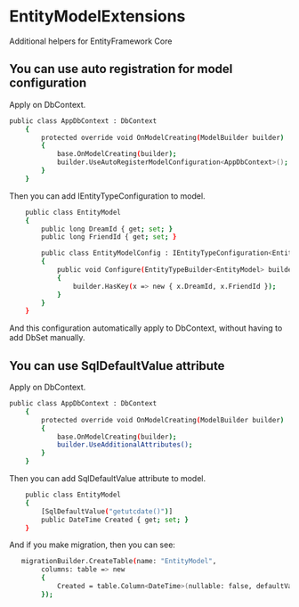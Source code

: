 # EntityModelExtensions
Additional helpers for EntityFramework Core

## You can use auto registration for model configuration

Apply on DbContext.

```sh
public class AppDbContext : DbContext
    {
        protected override void OnModelCreating(ModelBuilder builder)
        {
            base.OnModelCreating(builder);
            builder.UseAutoRegisterModelConfiguration<AppDbContext>();
        }
    }
```

Then you can add IEntityTypeConfiguration to model.

```sh
    public class EntityModel
    {
        public long DreamId { get; set; }
        public long FriendId { get; set; }

        public class EntityModelConfig : IEntityTypeConfiguration<EntityModel>
        {
            public void Configure(EntityTypeBuilder<EntityModel> builder)
            {
                builder.HasKey(x => new { x.DreamId, x.FriendId });
            }
        }
    }
```

And this configuration automatically apply to DbContext, without having to add DbSet manually.

## You can use SqlDefaultValue attribute

Apply on DbContext.

```sh
public class AppDbContext : DbContext
    {
        protected override void OnModelCreating(ModelBuilder builder)
        {
            base.OnModelCreating(builder);
            builder.UseAdditionalAttributes();
        }
    }
```

Then you can add SqlDefaultValue attribute to model.

```sh
    public class EntityModel
    {
        [SqlDefaultValue("getutcdate()")]
        public DateTime Created { get; set; }
    }
```

And if you make migration, then you can see:


```sh
   migrationBuilder.CreateTable(name: "EntityModel",
        columns: table => new
        {
            Created = table.Column<DateTime>(nullable: false, defaultValueSql: "getutcdate()"),
        });
```
